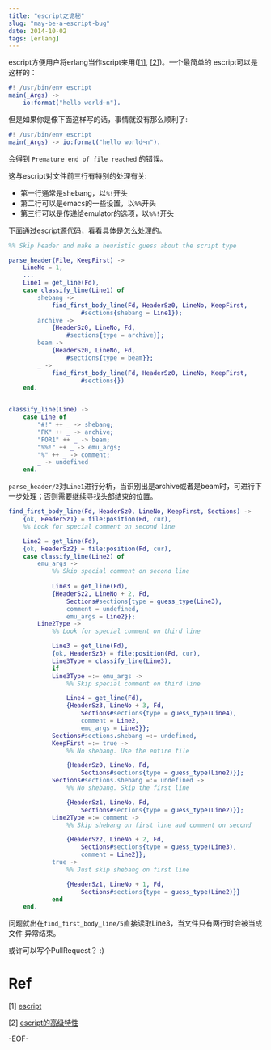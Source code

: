 ```yaml
---
title: "escript之诡秘"
slug: "may-be-a-escript-bug"
date: 2014-10-02
tags: [erlang]
---
```


escript方便用户将erlang当作script来用([[1]](#[1]), [[2]](#[2]))。一个最简单的
escript可以是这样的：

```erlang
#! /usr/bin/env escript
main(_Args) ->
    io:format("hello world~n").
```

但是如果你是像下面这样写的话，事情就没有那么顺利了:

```erlang
#! /usr/bin/env escript
main(_Args) -> io:format("hello world~n").
```

会得到 `Premature end of file reached` 的错误。


这与escript对文件前三行有特别的处理有关:

+ 第一行通常是shebang，以`%!`开头
+ 第二行可以是emacs的一些设置，以`%%`开头
+ 第三行可以是传递给emulator的选项，以`%%!`开头


下面通过escript源代码，看看具体是怎么处理的。

```erlang
%% Skip header and make a heuristic guess about the script type

parse_header(File, KeepFirst) ->
    LineNo = 1,
    ...
    Line1 = get_line(Fd),
    case classify_line(Line1) of
        shebang ->
            find_first_body_line(Fd, HeaderSz0, LineNo, KeepFirst,
                    #sections{shebang = Line1});
        archive ->
            {HeaderSz0, LineNo, Fd,
                #sections{type = archive}};
        beam ->
            {HeaderSz0, LineNo, Fd,
                #sections{type = beam}};
        _ ->
            find_first_body_line(Fd, HeaderSz0, LineNo, KeepFirst,
                    #sections{})
    end.


classify_line(Line) ->
    case Line of
        "#!" ++ _ -> shebang;
        "PK" ++ _ -> archive;
        "FOR1" ++ _ -> beam;
        "%%!" ++ _ -> emu_args;
        "%" ++ _ -> comment;
        _ -> undefined
    end.
```

`parse_header/2`对`Line1`进行分析，当识别出是archive或者是beam时，可进行下一步处理；否则需要继续寻找头部结束的位置。

```erlang
find_first_body_line(Fd, HeaderSz0, LineNo, KeepFirst, Sections) ->
    {ok, HeaderSz1} = file:position(Fd, cur),
    %% Look for special comment on second line

    Line2 = get_line(Fd),
    {ok, HeaderSz2} = file:position(Fd, cur),
    case classify_line(Line2) of
        emu_args ->
            %% Skip special comment on second line
            
            Line3 = get_line(Fd),
            {HeaderSz2, LineNo + 2, Fd,
                Sections#sections{type = guess_type(Line3),
                comment = undefined,
                emu_args = Line2}};
        Line2Type ->
            %% Look for special comment on third line

            Line3 = get_line(Fd),
            {ok, HeaderSz3} = file:position(Fd, cur),
            Line3Type = classify_line(Line3),
            if
            Line3Type =:= emu_args ->
                %% Skip special comment on third line

                Line4 = get_line(Fd),
                {HeaderSz3, LineNo + 3, Fd,
                    Sections#sections{type = guess_type(Line4),
                    comment = Line2,
                    emu_args = Line3}};
            Sections#sections.shebang =:= undefined,
            KeepFirst =:= true ->
                %% No shebang. Use the entire file

                {HeaderSz0, LineNo, Fd,
                    Sections#sections{type = guess_type(Line2)}};
            Sections#sections.shebang =:= undefined ->
                %% No shebang. Skip the first line

                {HeaderSz1, LineNo, Fd,
                    Sections#sections{type = guess_type(Line2)}};
            Line2Type =:= comment ->
                %% Skip shebang on first line and comment on second

                {HeaderSz2, LineNo + 2, Fd,
                    Sections#sections{type = guess_type(Line3),
                    comment = Line2}};
            true ->
                %% Just skip shebang on first line

                {HeaderSz1, LineNo + 1, Fd,
                    Sections#sections{type = guess_type(Line2)}}
            end
    end.
```

问题就出在`find_first_body_line/5`直接读取Line3，当文件只有两行时会被当成文件
异常结束。


或许可以写个PullRequest？ :)


Ref
===
<span id="[1]">[1]</span> [escript](http://www.erlang.org/doc/man/escript.html)

<span id="[2]">[2]</span> [escript的高级特性](http://blog.yufeng.info/archives/153)

-EOF-
